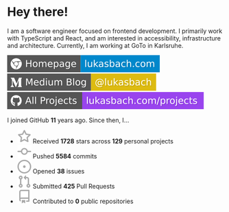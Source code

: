 # Hey there!

I am a software engineer focused on frontend development. I primarily work with TypeScript and React, and am interested in accessibility, infrastructure and architecture. Currently, I am working at GoTo in Karlsruhe.

[![Homepage](./icons/homepage.svg)](https://lukasbach.com)
[![Medium Blog](./icons/medium.svg)](https://medium.com/@lukasbach)
[![My Projects](./icons/projects.svg)](https://lukasbach.com/projects)

I joined GitHub **11** years ago. Since then, I...

- ![](./icons/star.svg) Received **1728** stars across **129** personal projects
- ![](./icons/commit.svg) Pushed **5584** commits
- ![](./icons/issues.svg) Opened **38** issues
- ![](./icons/pr.svg) Submitted **425** Pull Requests
- ![](./icons/repo.svg) Contributed to **0** public repositories
